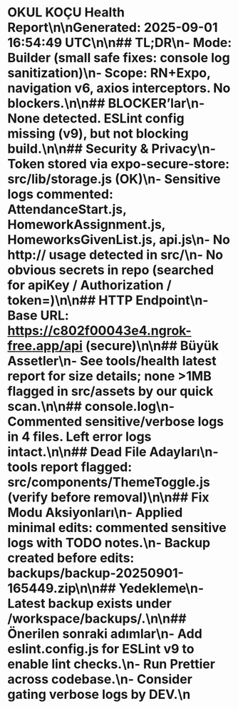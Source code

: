 # OKUL KOÇU Health Report\n\nGenerated: 2025-09-01 16:54:49 UTC\n\n## TL;DR\n- Mode: Builder (small safe fixes: console log sanitization)\n- Scope: RN+Expo, navigation v6, axios interceptors. No blockers.\n\n## BLOCKER’lar\n- None detected. ESLint config missing (v9), but not blocking build.\n\n## Security & Privacy\n- Token stored via expo-secure-store: src/lib/storage.js (OK)\n- Sensitive logs commented: AttendanceStart.js, HomeworkAssignment.js, HomeworksGivenList.js, api.js\n- No http:// usage detected in src/\n- No obvious secrets in repo (searched for apiKey / Authorization / token=)\n\n## HTTP Endpoint\n- Base URL: https://c802f00043e4.ngrok-free.app/api (secure)\n\n## Büyük Assetler\n- See tools/health latest report for size details; none >1MB flagged in src/assets by our quick scan.\n\n## console.log\n- Commented sensitive/verbose logs in 4 files. Left error logs intact.\n\n## Dead File Adayları\n- tools report flagged: src/components/ThemeToggle.js (verify before removal)\n\n## Fix Modu Aksiyonları\n- Applied minimal edits: commented sensitive logs with TODO notes.\n- Backup created before edits: backups/backup-20250901-165449.zip\n\n## Yedekleme\n- Latest backup exists under /workspace/backups/.\n\n## Önerilen sonraki adımlar\n- Add eslint.config.js for ESLint v9 to enable lint checks.\n- Run Prettier across codebase.\n- Consider gating verbose logs by __DEV__.\n
